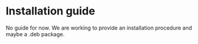 # Installation guide #
No guide for now. We are working to provide an installation procedure and maybe a .deb package.